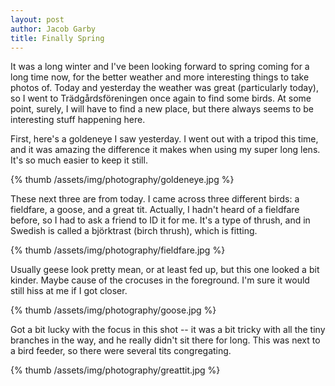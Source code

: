```yaml
---
layout: post
author: Jacob Garby
title: Finally Spring
---
```


It was a long winter and I've been looking forward to spring coming for a long time now, for the better weather and more interesting things to take photos of. Today and yesterday the weather was great (particularly today), so I went to Trädgårdsföreningen once again to find some birds. At some point, surely, I will have to find a new place, but there always seems to be interesting stuff happening here.

First, here's a goldeneye I saw yesterday. I went out with a tripod this time, and it was amazing the difference it makes when using my super long lens. It's so much easier to keep it still.

{% thumb /assets/img/photography/goldeneye.jpg %}

These next three are from today. I came across three different birds: a fieldfare, a goose, and a great tit. Actually, I hadn't heard of a fieldfare before, so I had to ask a friend to ID it for me. It's a type of thrush, and in Swedish is called a björktrast (birch thrush), which is fitting.

{% thumb /assets/img/photography/fieldfare.jpg %}

Usually geese look pretty mean, or at least fed up, but this one looked a bit kinder. Maybe cause of the crocuses in the foreground. I'm sure it would still hiss at me if I got closer.

{% thumb /assets/img/photography/goose.jpg %}

Got a bit lucky with the focus in this shot -- it was a bit tricky with all the tiny branches in the way, and he really didn't sit there for long. This was next to a bird feeder, so there were several tits congregating.

{% thumb /assets/img/photography/greattit.jpg %}
